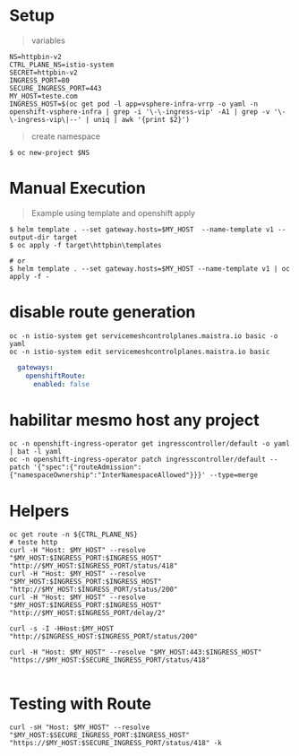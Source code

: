 # Setup
> variables
```shell
NS=httpbin-v2
CTRL_PLANE_NS=istio-system
SECRET=httpbin-v2
INGRESS_PORT=80
SECURE_INGRESS_PORT=443
MY_HOST=teste.com
INGRESS_HOST=$(oc get pod -l app=vsphere-infra-vrrp -o yaml -n openshift-vsphere-infra | grep -i '\-\-ingress-vip' -A1 | grep -v '\-\-ingress-vip\|--' | uniq | awk '{print $2}')
```

> create namespace
```shell
$ oc new-project $NS
```

# Manual Execution
> Example using template and openshift apply
```shell
$ helm template . --set gateway.hosts=$MY_HOST  --name-template v1 --output-dir target
$ oc apply -f target\httpbin\templates

# or
$ helm template . --set gateway.hosts=$MY_HOST --name-template v1 | oc apply -f -

```

# disable route generation
```shell
oc -n istio-system get servicemeshcontrolplanes.maistra.io basic -o yaml
oc -n istio-system edit servicemeshcontrolplanes.maistra.io basic
```

```yaml
  gateways:
    openshiftRoute:
      enabled: false
```

# habilitar mesmo host any project
```shell
oc -n openshift-ingress-operator get ingresscontroller/default -o yaml | bat -l yaml
oc -n openshift-ingress-operator patch ingresscontroller/default --patch '{"spec":{"routeAdmission":{"namespaceOwnership":"InterNamespaceAllowed"}}}' --type=merge
```

# Helpers
```shell
oc get route -n ${CTRL_PLANE_NS}
# teste http
curl -H "Host: $MY_HOST" --resolve "$MY_HOST:$INGRESS_PORT:$INGRESS_HOST" "http://$MY_HOST:$INGRESS_PORT/status/418"
curl -H "Host: $MY_HOST" --resolve "$MY_HOST:$INGRESS_PORT:$INGRESS_HOST" "http://$MY_HOST:$INGRESS_PORT/status/200"
curl -H "Host: $MY_HOST" --resolve "$MY_HOST:$INGRESS_PORT:$INGRESS_HOST" "http://$MY_HOST:$INGRESS_PORT/delay/2"

curl -s -I -HHost:$MY_HOST "http://$INGRESS_HOST:$INGRESS_PORT/status/200"

curl -H "Host: $MY_HOST" --resolve "$MY_HOST:443:$INGRESS_HOST" "https://$MY_HOST:$SECURE_INGRESS_PORT/status/418"
  
```
# Testing with Route

```shell
curl -sH "Host: $MY_HOST" --resolve "$MY_HOST:$SECURE_INGRESS_PORT:$INGRESS_HOST" "https://$MY_HOST:$SECURE_INGRESS_PORT/status/418" -k
```